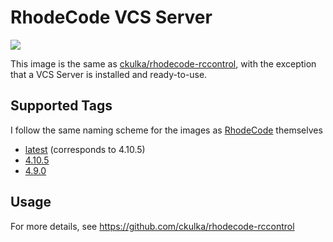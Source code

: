 # RhodeCode VCS Server

[![](https://images.microbadger.com/badges/version/ckulka/rhodecode-vcsserver:4.10.5.svg)](https://github.com/ckulka/rhodecode-vcsserver/tree/4.10.5 "Get your own version badge on microbadger.com")

This image is the same as [ckulka/rhodecode-rccontrol](https://hub.docker.com/r/ckulka/rhodecode-rccontrol), with the exception that a
VCS Server is installed and ready-to-use.

## Supported Tags

I follow the same naming scheme for the images as [RhodeCode](https://docs.rhodecode.com/RhodeCode-Enterprise/release-notes/release-notes.html) themselves

- [latest](https://github.com/ckulka/rhodecode-vcsserver/tree/master) (corresponds to 4.10.5)
- [4.10.5](https://github.com/ckulka/rhodecode-vcsserver/tree/4.10.5)
- [4.9.0](https://github.com/ckulka/rhodecode-vcsserver/tree/4.9.0)

## Usage

For more details, see <https://github.com/ckulka/rhodecode-rccontrol>
